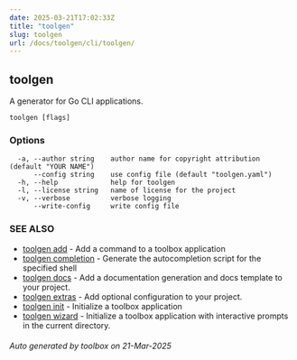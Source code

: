 ```yaml
---
date: 2025-03-21T17:02:33Z
title: "toolgen"
slug: toolgen
url: /docs/toolgen/cli/toolgen/
---
```

## toolgen

A generator for Go CLI applications.

```
toolgen [flags]
```

### Options

```
  -a, --author string    author name for copyright attribution (default "YOUR NAME")
      --config string    use config file (default "toolgen.yaml")
  -h, --help             help for toolgen
  -l, --license string   name of license for the project
  -v, --verbose          verbose logging
      --write-config     write config file
```

### SEE ALSO

* [toolgen add](/docs/toolgen/cli/toolgen_add/)	 - Add a command to a toolbox application
* [toolgen completion](/docs/toolgen/cli/toolgen_completion/)	 - Generate the autocompletion script for the specified shell
* [toolgen docs](/docs/toolgen/cli/toolgen_docs/)	 - Add a documentation generation and docs template to your project.
* [toolgen extras](/docs/toolgen/cli/toolgen_extras/)	 - Add optional configuration to your project.
* [toolgen init](/docs/toolgen/cli/toolgen_init/)	 - Initialize a toolbox application
* [toolgen wizard](/docs/toolgen/cli/toolgen_wizard/)	 - Initialize a toolbox application with interactive prompts in the current directory.

###### Auto generated by toolbox on 21-Mar-2025
